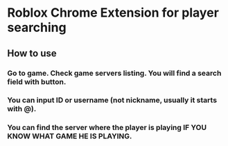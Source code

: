 # Roblox Chrome  Extension for player searching
## How to use
### Go to game. Check game servers listing. You will find a search field with button.  
### You can input ID or username (not nickname, usually it starts with @).
### You can find the server where the player is playing IF YOU KNOW WHAT GAME HE IS PLAYING.